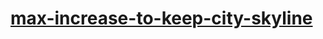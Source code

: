 # [max-increase-to-keep-city-skyline](https://leetcode-cn.com/problems/max-increase-to-keep-city-skyline)
